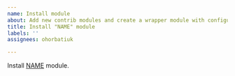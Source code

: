 ```yaml
---
name: Install module
about: Add new contrib modules and create a wrapper module with configuration and integrating code for them.
title: Install "NAME" module
labels: ''
assignees: ohorbatiuk

---
```


Install [NAME](https://www.drupal.org/project/KEY) module.
